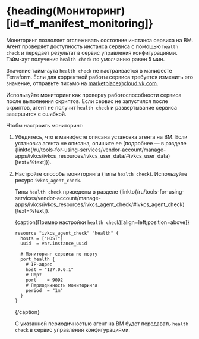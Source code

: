 # {heading(Мониторинг)[id=tf_manifest_monitoring]}

Мониторинг позволяет отслеживать состояние инстанса сервиса на ВМ. Агент проверяет доступность инстанса сервиса с помощью `health check` и передает результат в сервис управления конфигурациями. Тайм-аут получения `health check` по умолчанию равен 5 мин.

<info>

Значение тайм-аута `health check` не настраивается в манифесте Terraform. Если для корректной работы сервиса требуется изменить это значение, отправьте письмо на [marketplace@cloud.vk.com](mailto:marketplace@cloud.vk.com).

</info>

Используйте мониторинг как проверку работоспособности сервиса после выполнения скриптов. Если сервис не запустился после скриптов, агент не получит `health check` и развертывание сервиса завершится с ошибкой.

Чтобы настроить мониторинг:

1. Убедитесь, что в манифесте описана установка агента на ВМ. Если установка агента не описана, опишите ее (подробнее — в разделе {linkto(/ru/tools-for-using-services/vendor-account/manage-apps/ivkcs/ivkcs_resources/ivkcs_user_data/#ivkcs_user_data)[text=%text]}).
1. Настройте способы мониторинга (типы `health check`). Используйте ресурс `ivkcs_agent_check`.

   Типы `health check` приведены в разделе {linkto(/ru/tools-for-using-services/vendor-account/manage-apps/ivkcs/ivkcs_resources/ivkcs_agent_check/#ivkcs_agent_check)[text=%text]}.

   {caption(Пример настройки `health check`)[align=left;position=above]}
   ```hcl
   resource "ivkcs_agent_check" "health" {
     hosts = ["HOST"]
     uuid  = var.instance_uuid

     # Мониторинг сервиса по порту
     port_health {
       # IP-адрес
       host = "127.0.0.1"
       # Порт
       port    = 9092
       # Периодичность мониторинга
       period  = "1m"
     }
   }  
   ```
   {/caption}

   С указанной периодичностью агент на ВМ будет передавать `health check` в сервис управления конфигурациями.

